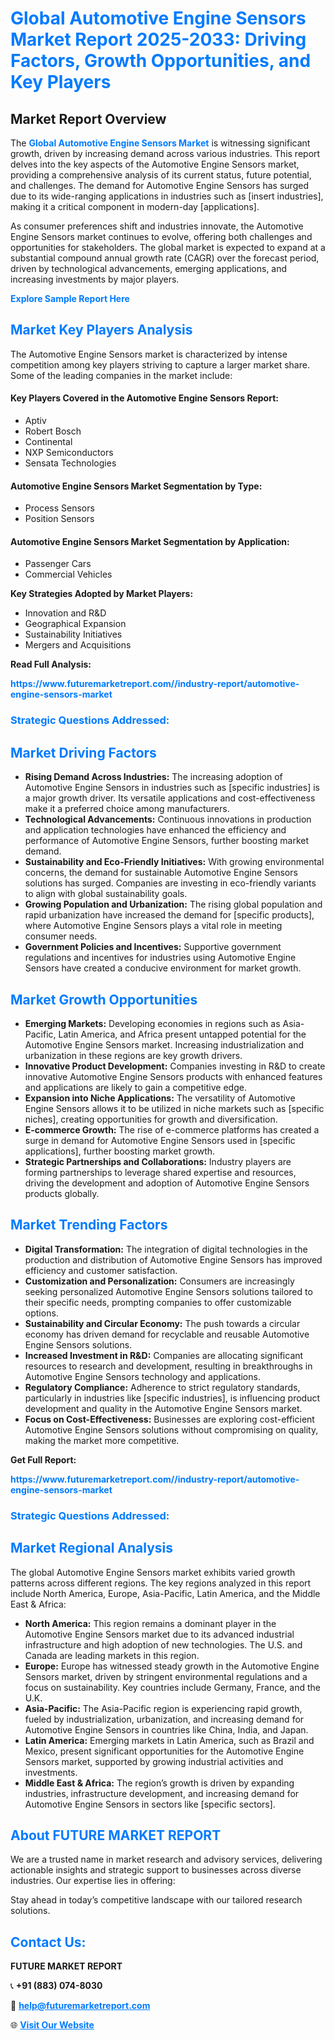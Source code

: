 <h1 style="color: #007BFF;">Global Automotive Engine Sensors Market Report 2025-2033: Driving Factors, Growth Opportunities, and Key Players</h1>

<section id="overview">
<h2>Market Report Overview</h2>
<p>The <a href="https://www.futuremarketreport.com//industry-report/automotive-engine-sensors-market" style="color: #007BFF; text-decoration: none;"><strong>Global Automotive Engine Sensors Market</strong></a> is witnessing significant growth, driven by increasing demand across various industries. This report delves into the key aspects of the Automotive Engine Sensors market, providing a comprehensive analysis of its current status, future potential, and challenges. The demand for Automotive Engine Sensors has surged due to its wide-ranging applications in industries such as [insert industries], making it a critical component in modern-day [applications].</p>
<p>As consumer preferences shift and industries innovate, the Automotive Engine Sensors market continues to evolve, offering both challenges and opportunities for stakeholders. The global market is expected to expand at a substantial compound annual growth rate (CAGR) over the forecast period, driven by technological advancements, emerging applications, and increasing investments by major players.</p>
</section>

<section id="overview">
<p><a href="https://www.futuremarketreport.com//request-sample/reportId=56208" style="color: #007BFF; text-decoration: none;"><strong>Explore Sample Report Here</strong></a></p>
</section>

<section id="key-players">
<h2 style="color: #007BFF;">Market Key Players Analysis</h2>
<p>The Automotive Engine Sensors market is characterized by intense competition among key players striving to capture a larger market share. Some of the leading companies in the market include:</p>
<h4>Key Players Covered in the Automotive Engine Sensors Report:</h4>
<ul><li>Aptiv</li><li>Robert Bosch</li><li>Continental</li><li>NXP Semiconductors</li><li>Sensata Technologies</li></ul>
<h4>Automotive Engine Sensors Market Segmentation by Type:</h4>
<ul><li>Process Sensors</li><li>Position Sensors</li></ul>

<h4>Automotive Engine Sensors Market Segmentation by Application:</h4>
<ul><li>Passenger Cars</li><li>Commercial Vehicles</li></ul>
<p><strong>Key Strategies Adopted by Market Players:</strong></p>
<ul>
<li>Innovation and R&D</li>
<li>Geographical Expansion</li>
<li>Sustainability Initiatives</li>
<li>Mergers and Acquisitions</li>
</ul>
</section>

<section>
<p><strong>Read Full Analysis: </strong></p><a href="https://www.futuremarketreport.com//industry-report/automotive-engine-sensors-market" style="color: #007BFF; text-decoration: none;"><strong>https://www.futuremarketreport.com//industry-report/automotive-engine-sensors-market</strong></a>
<h3 style="color: #007BFF;">Strategic Questions Addressed:</h3>
</section>

<section id="driving-factors">
<h2 style="color: #007BFF;">Market Driving Factors</h2>
<ul>
<li><strong>Rising Demand Across Industries:</strong> The increasing adoption of Automotive Engine Sensors in industries such as [specific industries] is a major growth driver. Its versatile applications and cost-effectiveness make it a preferred choice among manufacturers.</li>
<li><strong>Technological Advancements:</strong> Continuous innovations in production and application technologies have enhanced the efficiency and performance of Automotive Engine Sensors, further boosting market demand.</li>
<li><strong>Sustainability and Eco-Friendly Initiatives:</strong> With growing environmental concerns, the demand for sustainable Automotive Engine Sensors solutions has surged. Companies are investing in eco-friendly variants to align with global sustainability goals.</li>
<li><strong>Growing Population and Urbanization:</strong> The rising global population and rapid urbanization have increased the demand for [specific products], where Automotive Engine Sensors plays a vital role in meeting consumer needs.</li>
<li><strong>Government Policies and Incentives:</strong> Supportive government regulations and incentives for industries using Automotive Engine Sensors have created a conducive environment for market growth.</li>
</ul>
</section>

<section id="growth-opportunities">
<h2 style="color: #007BFF;">Market Growth Opportunities</h2>
<ul>
<li><strong>Emerging Markets:</strong> Developing economies in regions such as Asia-Pacific, Latin America, and Africa present untapped potential for the Automotive Engine Sensors market. Increasing industrialization and urbanization in these regions are key growth drivers.</li>
<li><strong>Innovative Product Development:</strong> Companies investing in R&D to create innovative Automotive Engine Sensors products with enhanced features and applications are likely to gain a competitive edge.</li>
<li><strong>Expansion into Niche Applications:</strong> The versatility of Automotive Engine Sensors allows it to be utilized in niche markets such as [specific niches], creating opportunities for growth and diversification.</li>
<li><strong>E-commerce Growth:</strong> The rise of e-commerce platforms has created a surge in demand for Automotive Engine Sensors used in [specific applications], further boosting market growth.</li>
<li><strong>Strategic Partnerships and Collaborations:</strong> Industry players are forming partnerships to leverage shared expertise and resources, driving the development and adoption of Automotive Engine Sensors products globally.</li>
</ul>
</section>

<section id="trending-factors">
<h2 style="color: #007BFF;">Market Trending Factors</h2>
<ul>
<li><strong>Digital Transformation:</strong> The integration of digital technologies in the production and distribution of Automotive Engine Sensors has improved efficiency and customer satisfaction.</li>
<li><strong>Customization and Personalization:</strong> Consumers are increasingly seeking personalized Automotive Engine Sensors solutions tailored to their specific needs, prompting companies to offer customizable options.</li>
<li><strong>Sustainability and Circular Economy:</strong> The push towards a circular economy has driven demand for recyclable and reusable Automotive Engine Sensors solutions.</li>
<li><strong>Increased Investment in R&D:</strong> Companies are allocating significant resources to research and development, resulting in breakthroughs in Automotive Engine Sensors technology and applications.</li>
<li><strong>Regulatory Compliance:</strong> Adherence to strict regulatory standards, particularly in industries like [specific industries], is influencing product development and quality in the Automotive Engine Sensors market.</li>
<li><strong>Focus on Cost-Effectiveness:</strong> Businesses are exploring cost-efficient Automotive Engine Sensors solutions without compromising on quality, making the market more competitive.</li>
</ul>
</section>

<section>
<p><strong>Get Full Report: </strong></p><a href="https://www.futuremarketreport.com//industry-report/automotive-engine-sensors-market" style="color: #007BFF; text-decoration: none;"><strong>https://www.futuremarketreport.com//industry-report/automotive-engine-sensors-market</strong></a>
<h3 style="color: #007BFF;">Strategic Questions Addressed:</h3>
</section>


<section id="regional-analysis">
<h2 style="color: #007BFF;">Market Regional Analysis</h2>
<p>The global Automotive Engine Sensors market exhibits varied growth patterns across different regions. The key regions analyzed in this report include North America, Europe, Asia-Pacific, Latin America, and the Middle East & Africa:</p>
<ul>
<li><strong>North America:</strong> This region remains a dominant player in the Automotive Engine Sensors market due to its advanced industrial infrastructure and high adoption of new technologies. The U.S. and Canada are leading markets in this region.</li>
<li><strong>Europe:</strong> Europe has witnessed steady growth in the Automotive Engine Sensors market, driven by stringent environmental regulations and a focus on sustainability. Key countries include Germany, France, and the U.K.</li>
<li><strong>Asia-Pacific:</strong> The Asia-Pacific region is experiencing rapid growth, fueled by industrialization, urbanization, and increasing demand for Automotive Engine Sensors in countries like China, India, and Japan.</li>
<li><strong>Latin America:</strong> Emerging markets in Latin America, such as Brazil and Mexico, present significant opportunities for the Automotive Engine Sensors market, supported by growing industrial activities and investments.</li>
<li><strong>Middle East & Africa:</strong> The region’s growth is driven by expanding industries, infrastructure development, and increasing demand for Automotive Engine Sensors in sectors like [specific sectors].</li>
</ul>
</section>

<footer>
<h2 style="color: #007BFF;">About FUTURE MARKET REPORT</h2>
<p>We are a trusted name in market research and advisory services, delivering actionable insights and strategic support to businesses across diverse industries. Our expertise lies in offering:</p>

<p>Stay ahead in today’s competitive landscape with our tailored research solutions.</p>

<h2 style="color: #007BFF;">Contact Us:</h2>
<p><strong>FUTURE MARKET REPORT</strong></p>
<p>📞 <strong>+91 (883) 074-8030</strong></p>
<p>📧 <strong><a href="mailto:help@futuremarketreport.com" style="color: #007BFF;">help@futuremarketreport.com</a></strong></p>
<p>🌐 <strong><a href="https://www.futuremarketreport.com/" style="color: #007BFF;">Visit Our Website</a></strong></p>
</footer>